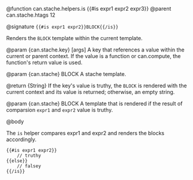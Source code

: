 @function can.stache.helpers.is {{#is expr1 expr2 expr3}}
@parent can.stache.htags 12

@signature `{{#is expr1 expr2}}BLOCK{{/is}}`

Renders the `BLOCK` template within the current template.

@param {can.stache.key} [args] A key that references a value within the current or parent
context. If the value is a function or can.compute, the function's return value is used.

@param {can.stache} BLOCK A stache template.

@return {String} If the key's value is truthy, the `BLOCK` is rendered with the
current context and its value is returned; otherwise, an empty string.

@param {can.stache} BLOCK A template that is rendered
if the result of comparsion `expr1` and `expr2` value is truthy.

@body

The `is` helper compares expr1 and expr2 and renders the blocks accordingly.

	{{#is expr1 expr2}}
		// truthy
	{{else}}
		// falsey
	{{/is}}
